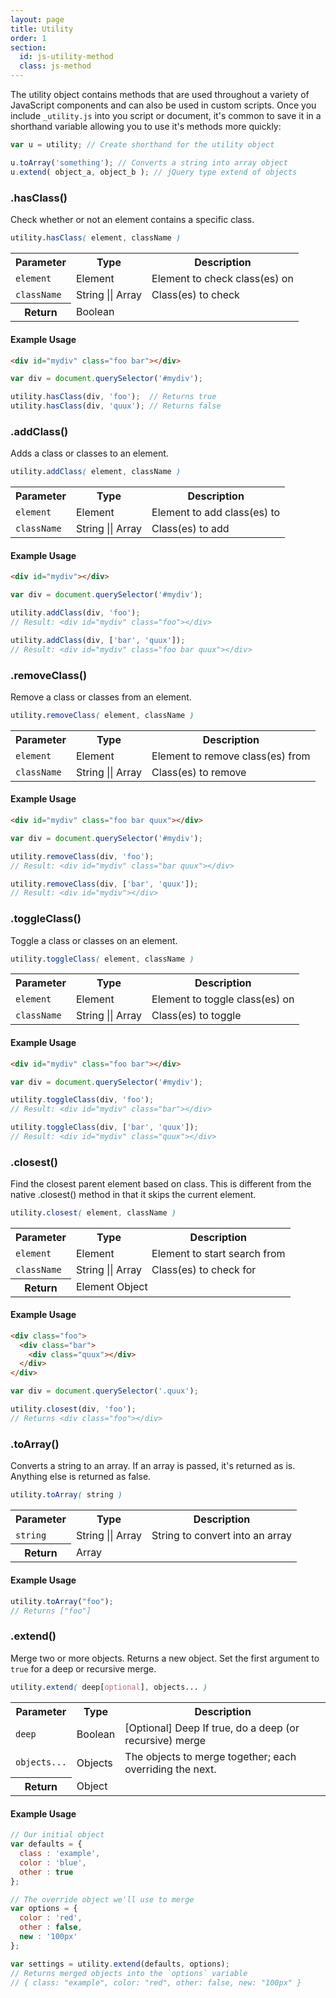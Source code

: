 ```yaml
---
layout: page
title: Utility
order: 1
section:
  id: js-utility-method
  class: js-method
---
```


The utility object contains methods that are used throughout a variety of JavaScript components and can also be used in custom scripts. Once you include `_utility.js` into you script or document, it's common to save it in a shorthand variable allowing you to use it's methods more quickly:

```js
var u = utility; // Create shorthand for the utility object

u.toArray('something'); // Converts a string into array object
u.extend( object_a, object_b ); // jQuery type extend of objects
```

<section id="{{ page.section.id }}_hasClass" class="docs-item {{ page.section.class }}" markdown="1">

### .hasClass()

Check whether or not an element contains a specific class.

```scss
utility.hasClass( element, className )
```

<table class="table table-docs">
  <tr>
    <th>Parameter</th>
    <th>Type</th>
    <th>Description</th>
  </tr>
  <tr>
    <td><code>element</code></td>
    <td>Element</td>
    <td>Element to check class(es) on</td>
  </tr>
  <tr>
    <td><code>className</code></td>
    <td>String <span class="text-soften">||</span> Array</td>
    <td>Class(es) to check</td>
  </tr>
  <tr>
    <th>Return</th>
    <td colspan="3">Boolean</td>
  </tr>
</table>

#### Example Usage

```html
<div id="mydiv" class="foo bar"></div>
```

```js
var div = document.querySelector('#mydiv');

utility.hasClass(div, 'foo');  // Returns true
utility.hasClass(div, 'quux'); // Returns false
```

</section><!-- .docs-item -->

<section id="{{ page.section.id }}_addClass" class="docs-item {{ page.section.class }}" markdown="1">

### .addClass()

Adds a class or classes to an element.

```scss
utility.addClass( element, className )
```

<table class="table table-docs">
  <tr>
    <th>Parameter</th>
    <th>Type</th>
    <th>Description</th>
  </tr>
  <tr>
    <td><code>element</code></td>
    <td>Element</td>
    <td>Element to add class(es) to</td>
  </tr>
  <tr>
    <td><code>className</code></td>
    <td>String <span class="text-soften">||</span> Array</td>
    <td>Class(es) to add</td>
  </tr>
</table>

#### Example Usage

```html
<div id="mydiv"></div>
```

```js
var div = document.querySelector('#mydiv');

utility.addClass(div, 'foo');
// Result: <div id="mydiv" class="foo"></div>

utility.addClass(div, ['bar', 'quux']);
// Result: <div id="mydiv" class="foo bar quux"></div>
```

</section><!-- .docs-item -->

<section id="{{ page.section.id }}_removeClass" class="docs-item {{ page.section.class }}" markdown="1">

### .removeClass()

Remove a class or classes from an element.

```scss
utility.removeClass( element, className )
```

<table class="table table-docs">
  <tr>
    <th>Parameter</th>
    <th>Type</th>
    <th>Description</th>
  </tr>
  <tr>
    <td><code>element</code></td>
    <td>Element</td>
    <td>Element to remove class(es) from</td>
  </tr>
  <tr>
    <td><code>className</code></td>
    <td>String <span class="text-soften">||</span> Array</td>
    <td>Class(es) to remove</td>
  </tr>
</table>

#### Example Usage

```html
<div id="mydiv" class="foo bar quux"></div>
```

```js
var div = document.querySelector('#mydiv');

utility.removeClass(div, 'foo');
// Result: <div id="mydiv" class="bar quux"></div>

utility.removeClass(div, ['bar', 'quux']);
// Result: <div id="mydiv"></div>
```

</section><!-- .docs-item -->

<section id="{{ page.section.id }}_toggleClass" class="docs-item {{ page.section.class }}" markdown="1">

### .toggleClass()

Toggle a class or classes on an element.

```scss
utility.toggleClass( element, className )
```

<table class="table table-docs">
  <tr>
    <th>Parameter</th>
    <th>Type</th>
    <th>Description</th>
  </tr>
  <tr>
    <td><code>element</code></td>
    <td>Element</td>
    <td>Element to toggle class(es) on</td>
  </tr>
  <tr>
    <td><code>className</code></td>
    <td>String <span class="text-soften">||</span> Array</td>
    <td>Class(es) to toggle</td>
  </tr>
</table>

#### Example Usage

```html
<div id="mydiv" class="foo bar"></div>
```

```js
var div = document.querySelector('#mydiv');

utility.toggleClass(div, 'foo');
// Result: <div id="mydiv" class="bar"></div>

utility.toggleClass(div, ['bar', 'quux']);
// Result: <div id="mydiv" class="quux"></div>
```

</section><!-- .docs-item -->

<section id="{{ page.section.id }}_closest" class="docs-item {{ page.section.class }}" markdown="1">

### .closest()

Find the closest parent element based on class. This is different from the native .closest() method in that it skips the current element.

```scss
utility.closest( element, className )
```

<table class="table table-docs">
  <tr>
    <th>Parameter</th>
    <th>Type</th>
    <th>Description</th>
  </tr>
  <tr>
    <td><code>element</code></td>
    <td>Element</td>
    <td>Element to start search from</td>
  </tr>
  <tr>
    <td><code>className</code></td>
    <td>String <span class="text-soften">||</span> Array</td>
    <td>Class(es) to check for</td>
  </tr>
  <tr>
    <th>Return</th>
    <td colspan="3">Element Object</td>
  </tr>
</table>

#### Example Usage

```html
<div class="foo">
  <div class="bar">
    <div class="quux"></div>
  </div>
</div>
```

```js
var div = document.querySelector('.quux');

utility.closest(div, 'foo');
// Returns <div class="foo"></div>
```

</section><!-- .docs-item -->

<section id="{{ page.section.id }}_toArray" class="docs-item {{ page.section.class }}" markdown="1">

### .toArray()

Converts a string to an array. If an array is passed, it's returned as is. Anything else is returned as false.

```scss
utility.toArray( string )
```

<table class="table table-docs">
  <tr>
    <th>Parameter</th>
    <th>Type</th>
    <th>Description</th>
  </tr>
  <tr>
    <td><code>string</code></td>
    <td>String <span class="text-soften">||</span> Array</td>
    <td>String to convert into an array</td>
  </tr>
  <tr>
    <th>Return</th>
    <td colspan="3">Array</td>
  </tr>
</table>

#### Example Usage

```js
utility.toArray("foo");
// Returns ["foo"]
```

</section><!-- .docs-item -->

<section id="{{ page.section.id }}_extend" class="docs-item {{ page.section.class }}" markdown="1">

### .extend()

Merge two or more objects. Returns a new object. Set the first argument to `true` for a deep or recursive merge.

```scss
utility.extend( deep[optional], objects... )
```

<table class="table table-docs">
  <tr>
    <th>Parameter</th>
    <th>Type</th>
    <th>Description</th>
  </tr>
  <tr>
    <td><code>deep</code></td>
    <td>Boolean</td>
    <td>[Optional] Deep If true, do a deep (or recursive) merge</td>
  </tr>
  <tr>
    <td><code>objects...</code></td>
    <td>Objects</td>
    <td>The objects to merge together; each overriding the next.</td>
  </tr>
  <tr>
    <th>Return</th>
    <td colspan="3">Object</td>
  </tr>
</table>

#### Example Usage

```js
// Our initial object
var defaults = {
  class : 'example',
  color : 'blue',
  other : true
};

// The override object we'll use to merge
var options = {
  color : 'red',
  other : false,
  new : '100px'
};

var settings = utility.extend(defaults, options);
// Returns merged objects into the `options` variable
// { class: "example", color: "red", other: false, new: "100px" }
```

</section><!-- .docs-item -->

